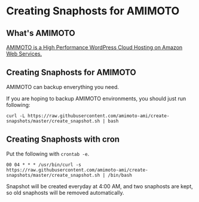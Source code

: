 # Creating Snaphosts for AMIMOTO

## What's AMIMOTO

[AMIMOTO is a High Performance WordPress Cloud Hosting on Amazon Web Services.](http://amimoto-ami.com/)

## Creating Snaphosts for AMIMOTO

AMIMOTO can backup enverything you need.

If you are hoping to backup AMIMOTO environments, you should just run following:

```
curl -L https://raw.githubusercontent.com/amimoto-ami/create-snapshots/master/create_snapshot.sh | bash
```

## Creating Snaphosts with cron

Put the following with `crontab -e`.

```
00 04 * * * /usr/bin/curl -s https://raw.githubusercontent.com/amimoto-ami/create-snapshots/master/create_snapshot.sh | /bin/bash
```

Snapshot will be created everyday at 4:00 AM, and two snaphosts are kept, so old snaphosts will be removed automatically.
